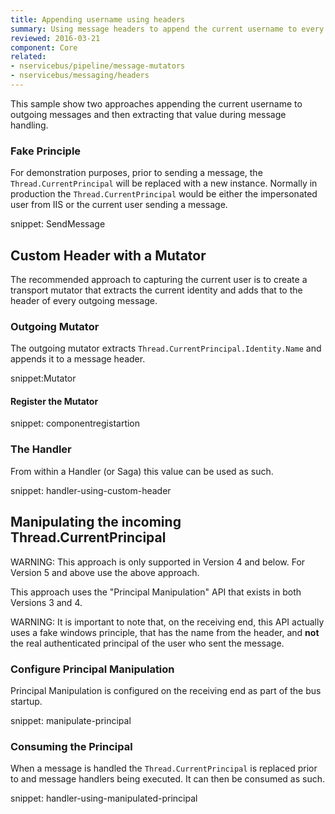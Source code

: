 ```yaml
---
title: Appending username using headers
summary: Using message headers to append the current username to every message.
reviewed: 2016-03-21
component: Core
related:
- nservicebus/pipeline/message-mutators
- nservicebus/messaging/headers
---
```


This sample show two approaches appending the current username to outgoing messages and then extracting that value during message handling.


### Fake Principle

For demonstration purposes, prior to sending a message, the `Thread.CurrentPrincipal` will be replaced with a new instance. Normally in production the `Thread.CurrentPrincipal` would be either the impersonated user from IIS or the current user sending a message. 

snippet: SendMessage


## Custom Header with a Mutator

The recommended approach to capturing the current user is to create a transport mutator that extracts the current identity and adds that to the header of every outgoing message.


### Outgoing Mutator

The outgoing mutator extracts `Thread.CurrentPrincipal.Identity.Name` and appends it to a message header.

snippet:Mutator


#### Register the Mutator

snippet: componentregistartion


### The Handler

From within a Handler (or Saga) this value can be used as such.

snippet: handler-using-custom-header


## Manipulating the incoming Thread.CurrentPrincipal

WARNING: This approach is only supported in Version 4 and below. For Version 5 and above use the above approach.

This approach uses the "Principal Manipulation" API that exists in both Versions 3 and 4. 

WARNING: It is important to note that, on the receiving end, this API actually uses a fake windows principle, that has the name from the header, and **not** the real authenticated principal of the user who sent the message.


### Configure Principal Manipulation

Principal Manipulation is configured on the receiving end as part of the bus startup.

snippet: manipulate-principal


### Consuming the Principal

When a message is handled the `Thread.CurrentPrincipal` is replaced prior to and message handlers being executed. It can then be consumed as such.

snippet: handler-using-manipulated-principal